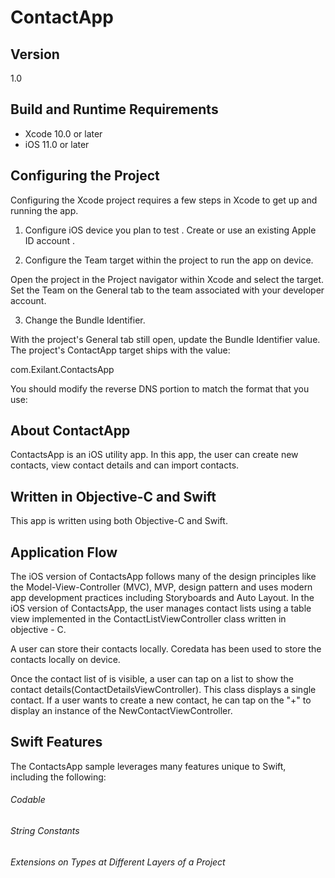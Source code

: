 # ContactApp

## Version

1.0

## Build and Runtime Requirements
+ Xcode 10.0 or later
+ iOS 11.0 or later


## Configuring the Project

Configuring the Xcode project requires a few steps in Xcode to get up and running the app.  

1) Configure  iOS device you plan to test . Create or use an existing Apple ID account .

2) Configure the Team  target within the project to run the app on device.

Open the project in the Project navigator within Xcode and select the target. Set the Team on the General tab to the team associated with your developer account.

3) Change the Bundle Identifier.

With the project's General tab still open, update the Bundle Identifier value. The project's ContactApp target ships with the value:

com.Exilant.ContactsApp

You should modify the reverse DNS portion to match the format that you use:



## About ContactApp

ContactsApp is an iOS utility app. In this app, the user can create new contacts, view contact details and can import contacts.

## Written in Objective-C and Swift

This app is written using both Objective-C and Swift. 




## Application Flow


The iOS version of ContactsApp follows many of the  design principles like  the Model-View-Controller (MVC), MVP, design pattern and uses modern app development practices including Storyboards and Auto Layout. In the iOS version of ContactsApp, the user manages contact lists using a table view implemented in the ContactListViewController class written in objective - C.

A user can store their contacts locally. Coredata has been used to store the contacts locally on device.

Once the contact list of  is visible, a user can tap on a list to show the contact details(ContactDetailsViewController). This class displays  a single contact. If a user wants to create a new contact, he can tap on the "+" to display an instance of the NewContactViewController. 




## Swift Features

The ContactsApp sample leverages many features unique to Swift, including the following:

###### Codable

###### String Constants

###### Extensions on Types at Different Layers of a Project




